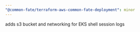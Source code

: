 ```yaml
---
"@common-fate/terraform-aws-common-fate-deployment": minor
---
```


adds s3 bucket and networking for EKS shell session logs
